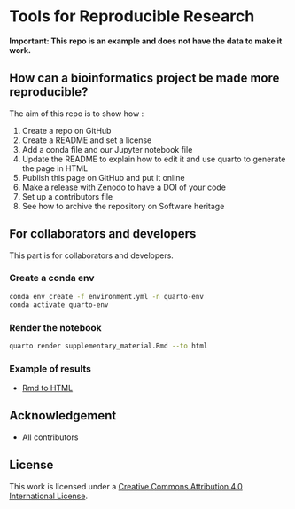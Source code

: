 # Tools for Reproducible Research

**Important: This repo is an example and does not have the data to make it work.**

## How can a bioinformatics project be made more reproducible?

The aim of this repo is to show how : 

1. Create a repo on GitHub
2. Create a README and set a license
3. Add a conda file and our Jupyter notebook file
4. Update the README to explain how to edit it and use quarto to generate the page in HTML
5. Publish this page on GitHub and put it online
6. Make a release with Zenodo to have a DOI of your code
7. Set up a contributors file
8. See how to archive the repository on Software heritage

## For collaborators and developers

This part is for collaborators and developers.

### Create a conda env

```bash
conda env create -f environment.yml -n quarto-env
conda activate quarto-env
```

### Render the notebook

```bash
quarto render supplementary_material.Rmd --to html
``` 

### Example of results 

- [Rmd to HTML](./supplementary_material.html)

##  Acknowledgement

 * All contributors

## License

This work is licensed under a [Creative Commons Attribution 4.0 International License][cc-by].

[cc-by]: http://creativecommons.org/licenses/by/4.0/
[cc-by-shield]: https://img.shields.io/badge/License-CC%20BY%204.0-lightgrey.svg



